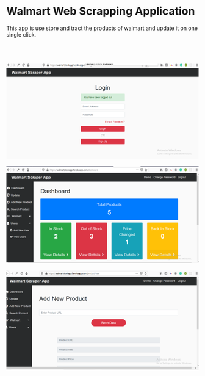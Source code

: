 # Walmart Web Scrapping Application

 This app is use store and tract the products of walmart and update it on one single click.
  <br>
  <br><br><br><br>
      <img src="images/LOGIN.png" height="50%" width="100%">
      <br><br>
      <img src="images/home2.png" height="50%" width="100%">
      <br><br>
      <img src="images/ADD.png" height="50%" width="100%">
